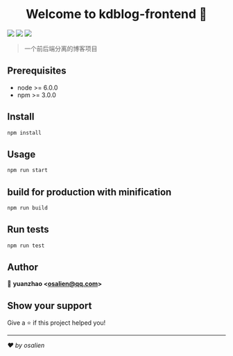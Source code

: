 <h1 align="center">Welcome to kdblog-frontend 👋</h1>
<p>
  <img src="https://img.shields.io/badge/version-2.0.0-blue.svg?cacheSeconds=2592000" />
  <img src="https://img.shields.io/badge/node-%3E%3D%206.0.0-blue.svg" />
  <img src="https://img.shields.io/badge/npm-%3E%3D%203.0.0-blue.svg" />
</p>

> 一个前后端分离的博客项目

## Prerequisites

- node &gt;= 6.0.0
- npm &gt;= 3.0.0

## Install

```sh
npm install
```

## Usage

```sh
npm run start
```

## build for production with minification
```sh
npm run build
```

## Run tests

```sh
npm run test
```

## Author

👤 **yuanzhao &lt;osalien@qq.com&gt;**


## Show your support

Give a ⭐️ if this project helped you!

***
_❤️ by osalien_
